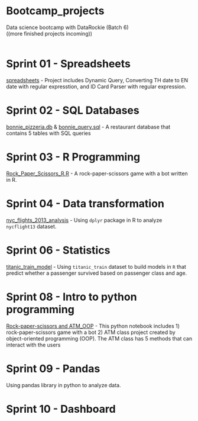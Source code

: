 # Bootcamp_projects
Data science bootcamp with DataRockie (Batch 6)\
((more finished projects incoming)) 
<br /> <br />

# Sprint 01 - Spreadsheets
[spreadsheets](https://docs.google.com/spreadsheets/d/1By3PAaK0aRvBT94eZa6vBbC0EIvJ-h3Si9XmOcRt31k/edit?usp=sharing) - Project includes Dynamic Query, Converting TH date to EN date with regular expresstion, and ID Card Parser with regular expression.

# Sprint 02 - SQL Databases
[bonnie_pizzeria.db](Sprint_02-SQL/bonnie_pizzeria.db) & [bonnie_query.sql](Sprint_02-SQL/bonnie_query.sql) - A restaurant database that contains 5 tables with SQL queries 

# Sprint 03 - R Programming
[Rock_Paper_Scissors_R.R](Sprint_03-R_Programming/Rock_Paper_Scissors_R.R) - A rock-paper-scissors game with a bot written in R.

# Sprint 04 - Data transformation
[nyc_flights_2013_analysis](https://colab.research.google.com/drive/1uZ5_RKi5t0CUNY-h6r1BQnlEh_MSeoiB?usp=sharing) - Using `dplyr` package in R to analyze `nycflight13` dataset.

# Sprint 06 - Statistics
[titanic_train_model](Sprint_06-Essential_Statistics/titanic_train_edit.pdf) - Using `titanic_train` dataset to build models in `R` that predict whether a passenger survived based on passenger class and age.

# Sprint 08 - Intro to python programming
[Rock-paper-scissors and ATM_OOP](https://colab.research.google.com/drive/1L2ZtKWO-EsqluU6Q6oCx2letxC9KYhd6?usp=sharing) - This python notebook includes 1) rock-paper-scissors game with a bot 2) ATM class project created by object-oriented programming (OOP). The ATM class has 5 methods that can interact with the users

# Sprint 09 - Pandas 
Using pandas library in python to analyze data.

# Sprint 10 - Dashboard
